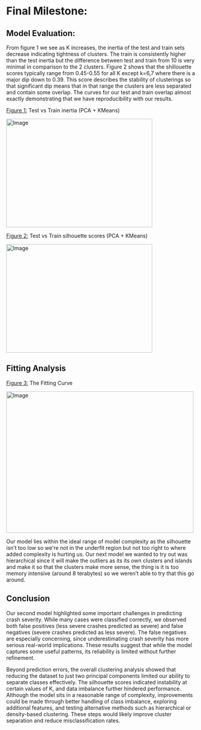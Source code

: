 # Final Milestone:
## Model Evaluation:
From figure 1 we see as K increases, the inertia of the test and train sets decrease indicating tightness of clusters. The train is consistently higher than the test inertia but the difference between test and train from 10 is very minimal in comparison to the 2 clusters. Figure 2 shows that the shillouette  scores typically range from 0.45-0.55 for all K except k=6,7 where there is a major dip down to 0.39. This score describes the stability of clusterings so that significant dip means that in that range the clusters are less separated and contain some overlap. The curves for our test and train overlap almost exactly demonstrating that we have reproducibility with our results.

<ins>Figure 1:</ins> Test vs Train inertia (PCA + KMeans)

<img width="389" height="289" alt="Image" src="https://github.com/user-attachments/assets/7904e396-a4c6-410b-a7d3-62f12e48eda6" />

<ins>Figure 2:</ins> Test vs Train silhouette scores (PCA + KMeans)

<img width="389" height="289" alt="Image" src="https://github.com/user-attachments/assets/65b49e6e-a02d-414c-a7f9-6a3857765682" />

## Fitting Analysis
<ins>Figure 3:</ins> The Fitting Curve

<img width="499" height="377" alt="Image" src="https://github.com/user-attachments/assets/5157cfd3-28ae-47ce-b4a8-5eaaa3b0741e" />

Our model lies within the ideal range of model complexity as the silhouette isn’t too low so we're not in the underfit region but not too right to where added complexity is hurting us. Our next model we wanted to try out was hierarchical since it will make the outliers as its its own clusters and islands and make it so that the clusters make more sense, the thing is it is too memory intensive (around 8 terabytes) so we weren’t able to try that this go around.
## Conclusion
Our second model highlighted some important challenges in predicting crash severity. While many cases were classified correctly, we observed both false positives (less severe crashes predicted as severe) and false negatives (severe crashes predicted as less severe). The false negatives are especially concerning, since underestimating crash severity has more serious real-world implications. These results suggest that while the model captures some useful patterns, its reliability is limited without further refinement.

Beyond prediction errors, the overall clustering analysis showed that reducing the dataset to just two principal components limited our ability to separate classes effectively. The silhouette scores indicated instability at certain values of K, and data imbalance further hindered performance. Although the model sits in a reasonable range of complexity, improvements could be made through better handling of class imbalance, exploring additional features, and testing alternative methods such as hierarchical or density-based clustering. These steps would likely improve cluster separation and reduce misclassification rates.
